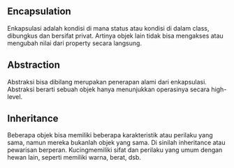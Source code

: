 ## Encapsulation
Enkapsulasi adalah kondisi di mana status atau kondisi di dalam class, dibungkus dan
bersifat privat. Artinya objek lain tidak bisa mengakses atau mengubah nilai
dari property secara langsung.

## Abstraction
Abstraksi bisa dibilang merupakan penerapan alami dari enkapsulasi. Abstraksi berarti
sebuah objek hanya menunjukkan operasinya secara high-level.

## Inheritance
Beberapa objek bisa memiliki beberapa karakteristik atau perilaku yang sama, namun
mereka bukanlah objek yang sama. Di sinilah inheritance atau pewarisan berperan. 
Kucingmemiliki sifat dan perilaku yang umum dengan hewan lain, seperti memiliki warna, berat, dsb.